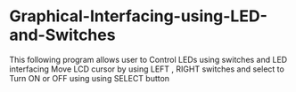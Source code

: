 # Graphical-Interfacing-using-LED-and-Switches

  This following program allows user to Control LEDs using switches and LED interfacing
  Move LCD cursor by using LEFT , RIGHT switches and select to Turn ON or OFF using using SELECT button
 
 
